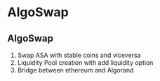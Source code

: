 # AlgoSwap

AlgoSwap
---------------------
1. Swap ASA with stable coins and viceversa
2. Liquidity Pool creation with add liquidity option
3. Bridge between ethereum and Algorand


